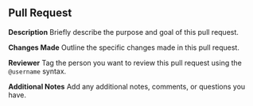 ## Pull Request

**Description**
Briefly describe the purpose and goal of this pull request.

**Changes Made**
Outline the specific changes made in this pull request.

**Reviewer**
Tag the person you want to review this pull request using the `@username` syntax.

**Additional Notes**
Add any additional notes, comments, or questions you have.
